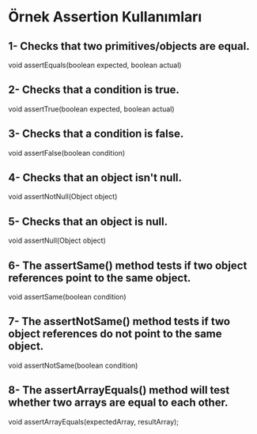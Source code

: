 # Örnek Assertion Kullanımları
## 1- Checks that two primitives/objects are equal.
void assertEquals(boolean expected, boolean actual)

## 2- Checks that a condition is true.
void assertTrue(boolean expected, boolean actual)

## 3- Checks that a condition is false.	
void assertFalse(boolean condition)

## 4- Checks that an object isn't null.
void assertNotNull(Object object)

## 5- Checks that an object is null.
void assertNull(Object object)

## 6- The assertSame() method tests if two object references point to the same object.
void assertSame(boolean condition)

## 7- The assertNotSame() method tests if two object references do not point to the same object.
void assertNotSame(boolean condition)

## 8- The assertArrayEquals() method will test whether two arrays are equal to each other.
void assertArrayEquals(expectedArray, resultArray);
